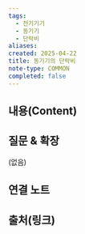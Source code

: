 ```yaml
---
tags:
  - 전기기기
  - 동기기
  - 단락비
aliases: 
created: 2025-04-22
title: 동기기의 단락비
note-type: COMMON
completed: false
---
```


## 내용(Content)


## 질문 & 확장

(없음)

## 연결 노트

## 출처(링크)

